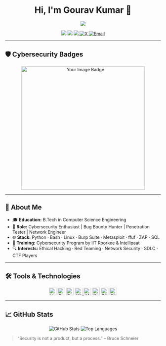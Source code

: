<!--
**Hi there!** I'm Gourav Kumar, a Cybersecurity Enthusiast 🛡️
-->



<h1 align="center">Hi, I'm Gourav Kumar 👋</h1>

<p align="center">
  <img src="https://readme-typing-svg.herokuapp.com?font=Fira+Code&size=35&duration=5000&pause=1000&color=00FFD1&center=true&vCenter=true&width=500&lines=Gourav+Kumar;Cybersecurity+Enthusiast;Network+Security;Problem+Solver;Bug+Bounty+Hunter;CTF+Player" />
</p>


<p align="center">
  <a href="https://www.linkedin.com/in/gourav-kumar-438670291/"><img src="https://img.shields.io/badge/-LinkedIn-0072b1?&style=for-the-badge&logo=linkedin&logoColor=white" /></a>
<a href="https://www.youtube.com/@spidergk108"><img src="https://img.shields.io/badge/-YouTube-FF0000?&style=for-the-badge&logo=youtube&logoColor=white" /></a>
<a href="https://medium.com/@spidergk">
  <img src="https://img.shields.io/badge/-Medium-12100E?&style=for-the-badge&logo=medium&logoColor=white" />
</a>
<a href="https://x.com/spider_gok">
  <img src="https://img.shields.io/badge/-000000?style=for-the-badge&logo=x&logoColor=white" alt="X" />
</a>
<a href="mailto:gk904424@gmail.com" target="_blank">
    <img src="https://img.shields.io/badge/Gmail-Contact-red?logo=gmail&logoColor=white&style=for-the-badge" alt="Email" />
  </a>
</p>

---

## 🛡️ Cybersecurity Badges

<p align="center">
  <!-- TryHackMe public-profile badge -->
  <a href="https://tryhackme.com/p/spidergk">
    <img src="https://tryhackme-badges.s3.amazonaws.com/spidergk.png" alt="Your Image Badge" width="400"/>
  </a>
</p>

---

## 🚀 About Me

- 🎓 **Education:** B.Tech in Computer Science Engineering  
- 💼 **Role:** Cybersecurity Enthusiast | Bug Bounty Hunter | Penetration Tester  | Network Engineer 
- 🌐 **Stack:** Python · Bash · Linux · Burp Suite · Metasploit · ffuf · ZAP · SQL  
- 🧠 **Training:** Cybersecurity Program by IIT Roorkee & Intellipaat  
- 🔍 **Interests:** Ethical Hacking · Red Teaming · Network Security · SDLC · CTF Players

---

## 🛠️ Tools & Technologies

<p align="center">
  <img alt="Linux" src="https://img.shields.io/badge/Linux-FCC624?logo=linux&logoColor=black" height="24" />
  <img alt="Python" src="https://img.shields.io/badge/Python-3776AB?logo=python&logoColor=white" height="24" />
  <img alt="Burp Suite" src="https://img.shields.io/badge/Burp_Suite-ff7043?logo=burp-suite&logoColor=white" height="24" />
<a href="https://github.com/gourav7488/Gourav/blob/main/Tcpdump%20%26%20Wireshark/Wireshark.pdf" target="_blank">
  <img alt="Wireshark" src="https://img.shields.io/badge/Wireshark-1679A7?logo=wireshark&logoColor=white" height="24" />
</a>

  <img alt="Metasploit" src="https://img.shields.io/badge/Metasploit-003e54?logo=metasploit&logoColor=white" height="24" />
  <img alt="ffuf" src="https://img.shields.io/badge/ffuf-ReconTool-green" height="24" />
  <img alt="ZAP" src="https://img.shields.io/badge/OWASP_ZAP-4479A1?logo=owasp&logoColor=white" height="24" />
  <img alt="Git" src="https://img.shields.io/badge/Git-F05032?logo=git&logoColor=white" height="24" />
</p>

---

## 📈 GitHub Stats

<p align="center">
  <img src="https://github-readme-stats.vercel.app/api?username=gourav7488&show_icons=true&theme=dark&count_private=true" alt="GitHub Stats" />
  <img src="https://github-readme-stats.vercel.app/api/top-langs/?username=gourav7488&theme=dark&layout=compact" alt="Top Languages" />
</p>

> “Security is not a product, but a process.” – Bruce Schneier
